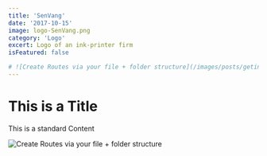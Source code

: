 ```yaml
---
title: 'SenVang'
date: '2017-10-15'
image: logo-SenVang.png
category: 'Logo'
excert: Logo of an ink-printer firm
isFeatured: false

# ![Create Routes via your file + folder structure](/images/posts/geting-started/getting-started-nextjs.png)
---
```

# This is a Title
This is a standard Content

![Create Routes via your file + folder structure](logo-SenVang.png)